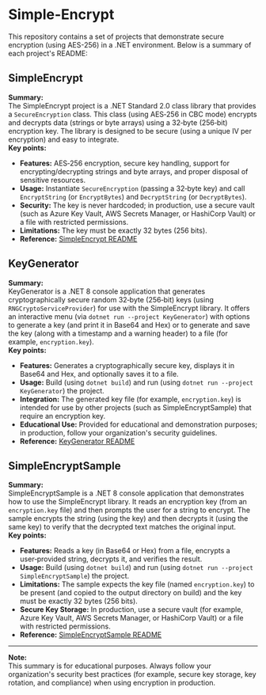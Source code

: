 # Simple-Encrypt

This repository contains a set of projects that demonstrate secure encryption (using AES-256) in a .NET environment. Below is a summary of each project's README:

## SimpleEncrypt

**Summary:**  
The SimpleEncrypt project is a .NET Standard 2.0 class library that provides a `SecureEncryption` class. This class (using AES‑256 in CBC mode) encrypts and decrypts data (strings or byte arrays) using a 32‑byte (256‑bit) encryption key. The library is designed to be secure (using a unique IV per encryption) and easy to integrate.  
**Key points:**  
- **Features:** AES‑256 encryption, secure key handling, support for encrypting/decrypting strings and byte arrays, and proper disposal of sensitive resources.  
- **Usage:** Instantiate `SecureEncryption` (passing a 32‑byte key) and call `EncryptString` (or `EncryptBytes`) and `DecryptString` (or `DecryptBytes`).  
- **Security:** The key is never hardcoded; in production, use a secure vault (such as Azure Key Vault, AWS Secrets Manager, or HashiCorp Vault) or a file with restricted permissions.  
- **Limitations:** The key must be exactly 32 bytes (256 bits).  
- **Reference:** [SimpleEncrypt README](./SimpleEncrypt/README.md)

## KeyGenerator

**Summary:**  
KeyGenerator is a .NET 8 console application that generates cryptographically secure random 32‑byte (256‑bit) keys (using `RNGCryptoServiceProvider`) for use with the SimpleEncrypt library. It offers an interactive menu (via `dotnet run --project KeyGenerator`) with options to generate a key (and print it in Base64 and Hex) or to generate and save the key (along with a timestamp and a warning header) to a file (for example, `encryption.key`).  
**Key points:**  
- **Features:** Generates a cryptographically secure key, displays it in Base64 and Hex, and optionally saves it to a file.  
- **Usage:** Build (using `dotnet build`) and run (using `dotnet run --project KeyGenerator`) the project.  
- **Integration:** The generated key file (for example, `encryption.key`) is intended for use by other projects (such as SimpleEncryptSample) that require an encryption key.  
- **Educational Use:** Provided for educational and demonstration purposes; in production, follow your organization's security guidelines.  
- **Reference:** [KeyGenerator README](./KeyGenerator/README.md)

## SimpleEncryptSample

**Summary:**  
SimpleEncryptSample is a .NET 8 console application that demonstrates how to use the SimpleEncrypt library. It reads an encryption key (from an `encryption.key` file) and then prompts the user for a string to encrypt. The sample encrypts the string (using the key) and then decrypts it (using the same key) to verify that the decrypted text matches the original input.  
**Key points:**  
- **Features:** Reads a key (in Base64 or Hex) from a file, encrypts a user‑provided string, decrypts it, and verifies the result.  
- **Usage:** Build (using `dotnet build`) and run (using `dotnet run --project SimpleEncryptSample`) the project.  
- **Limitations:** The sample expects the key file (named `encryption.key`) to be present (and copied to the output directory on build) and the key must be exactly 32 bytes (256 bits).  
- **Secure Key Storage:** In production, use a secure vault (for example, Azure Key Vault, AWS Secrets Manager, or HashiCorp Vault) or a file with restricted permissions.  
- **Reference:** [SimpleEncryptSample README](./SimpleEncryptSample/README.md)

---

**Note:**  
This summary is for educational purposes. Always follow your organization's security best practices (for example, secure key storage, key rotation, and compliance) when using encryption in production. 